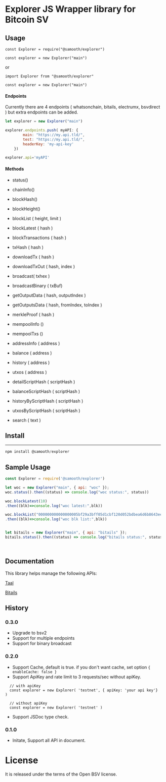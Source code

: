 # Explorer JS Wrapper library for Bitcoin SV

## Usage

```
const Explorer = require("@samooth/explorer")

const explorer = new Explorer("main")

```

or

```
import Explorer from "@samooth/explorer"

const explorer = new Explorer("main")

```

#### Endpoints

Currently there are 4 endpoints ( whatsonchain, bitails, electrumx, bsvdirect ) but extra endpoints can be added.

```javascript
let explorer = new Explorer("main")

explorer.endpoints.push( myAPI: {
        main: "https://my.api.tld/",
        test: "https://my.api.tld/",
        headerKey: 'my-api-key'
    })

explorer.api='myAPI'
```

#### Methods

  - status()

  - chainInfo()

  - blockHash()

  - blockHeight()

  - blockList ( height, limit )

  - blockLatest ( hash )

  - blockTransactions ( hash )

  - txHash ( hash )

  - downloadTx ( hash )
  
  - downloadTxOut ( hash, index )

  - broadcast( txhex )

  - broadcastBinary ( txBuf)

  - getOutputData ( hash, outputIndex )

  - getOutputsData ( hash, fromIndex, toIndex ) 

  - merkleProof ( hash )

  - mempoolInfo ()

  - mempoolTxs ()

  - addressInfo ( address )

  - balance ( address )

  - history ( address )

  - utxos ( address )

  - detailScriptHash ( scriptHash )

  - balanceScriptHash ( scriptHash )

  - historyByScriptHash ( scriptHash )

  - utxosByScriptHash ( scriptHash )

  - search ( text )

## Install

---

```javascript
npm install @samooth/explorer
```

## Sample Usage

```javascript
const Explorer = require('@samooth/explorer')

let woc = new Explorer("main", { api: "woc" });
woc.status().then((status) => console.log("woc status:", status))

woc.blockLatest(10)
.then((blk)=>console.log("woc latest:",blk))

woc.blockList("000000000000000005bf29a3bff05d1cbf120d052bdbea6d6b8643eefd44be83")
.then((blk)=>console.log("woc blk list:",blk))


let bitails = new Explorer("main", { api: "bitails" });
bitails.status().then((status) => console.log("bitails status:", status))




```


## Documentation


This library helps manage the following APIs:

[Taal](https://docs.taal.com/core-products/whatsonchain)

[Bitails](https://docs.bitails.io/)


## History

### 0.3.0
 - Upgrade to bsv2
 - Support for multiple endpoints
 - Support for binary broadcast


### 0.2.0
- Support Cache, default is true. if you don't want cache, set option `{ enableCache: false }`
- Support ApiKey and rate limit to 3 requests/sec without apiKey.
```
  // with apiKey
  const explorer = new Explorer( 'testnet', { apiKey: 'your api key'}  )
```
```
  // without apiKey
  const explorer = new Explorer( 'testnet' )
```
- Support JSDoc type check.

### 0.1.0
- Initate, Support all API in document.

# License

It is released under the terms of the Open BSV license.
